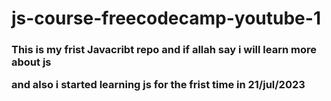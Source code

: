 # js-course-freecodecamp-youtube-1 <br>
<h3>This is my frist Javacribt repo and if allah say i will learn more about js

and also i started learning js for the frist time in 21/jul/2023</h3>

